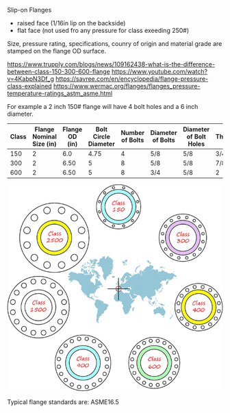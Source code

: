 Slip-on Flanges

- raised face (1/16in lip on the backside)
- flat face (not used fro any pressure for class exeeding 250#)

Size, pressure rating, specifications, counry of origin and material grade are stamped on the flange OD surface.

<https://www.trupply.com/blogs/news/109162438-what-is-the-difference-between-class-150-300-600-flange>
<https://www.youtube.com/watch?v=4KabpN3Df_g>
<https://savree.com/en/encyclopedia/flange-pressure-class-explained>
<https://www.wermac.org/flanges/flanges_pressure-temperature-ratings_astm_asme.html>

For example a 2 inch 150# flange will have 4 bolt holes and a 6 inch diameter.

| Class | Flange Nominal Size (in) | Flange OD (in) |Bolt Circle Diameter | Number of Bolts | Diameter of Bolts | Diameter of Bolt Holes | Blind Thickness (in) |
|-------|-------------|----------------------|-----------------|-------------------|-----------------------|-----------------------|----------------------|
| 150   | 2           | 6.0                  | 4.75            | 4                 | 5/8                  | 5/8                  | 3/4 |
| 300   | 2           | 6.50                  | 5            | 8                 | 5/8                  | 5/8                  | 7/8 |
| 600   | 2           | 6.50                  | 5            | 8                 | 3/4                  | 5/8                  | 2 |

![alt text](flange_class.png)

Typical flange standards are: ASME16.5
